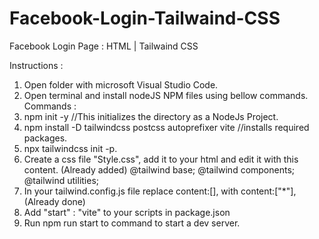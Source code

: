 # Facebook-Login-Tailwaind-CSS
Facebook Login Page : HTML | Tailwaind CSS

Instructions :
1. Open folder with microsoft Visual Studio Code.
2. Open terminal and install nodeJS NPM files using bellow commands.
Commands :
  1. npm init -y //This initializes the directory as a NodeJs Project.
  2. npm install -D tailwindcss postcss autoprefixer vite //installs required packages.
  3. npx tailwindcss init -p.
  4. Create a css file "Style.css", add it to your html and edit it with this content. (Already added)
    @tailwind base;
    @tailwind components;
    @tailwind utilities;
  5. In your tailwind.config.js file replace content:[], with content:["*"], (Already done)
  6. Add "start" : "vite" to your scripts in package.json
  7. Run npm run start to command to start a dev server.
    
